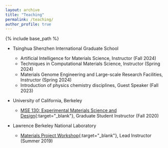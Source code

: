 ```yaml
---
layout: archive
title: "Teaching"
permalink: /teaching/
author_profile: true
---
```


{% include base_path %}

* Tsinghua Shenzhen International Graduate School
  * Artificial Intelligence for Materials Science, Instructor (Fall 2024)
  * Techniques in Computational Materials Science, Instructor (Spring 2024)
  * Materials Genome Engineering and Large-scale Research Facilities, Instructor (Spring 2024)
  * Introduction of physics chemistry disciplines, Guest Speaker (Fall 2023)

* University of California, Berkeley
  * [MSE 130: Experimental Materials Science and Design](https://mse.berkeley.edu/courses/){:target="_blank"}, Graduate Student Instructor (Fall 2020)

* Lawrence Berkeley National Laboratory
  * [Materials Project Workshop](https://workshop.materialsproject.org/){:target="_blank"}, Lead Instructor (Summer 2019)

